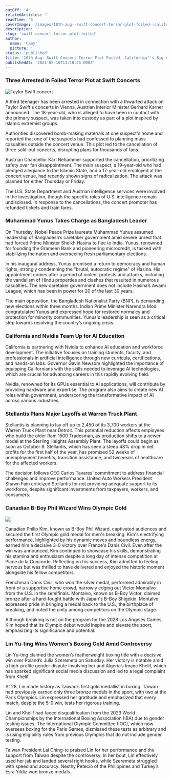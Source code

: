 ```yaml
---
cutOff: '4'
relatedArticles: ''
readTime: '5'
coverImage: '/images/10th-aug--swift-concert-terror-plot-foiled--california-s-big-ai-push-k2MD.webp'
description: ''
slug: 'swift-concert-terror-plot-foiled'
author:
  name: 'Camy'
  picture: ''
status: 'published'
title: '10th Aug: Swift Concert Terror Plot Foiled, California''s Big AI Push'
publishedAt: '2024-08-10T13:18:45.000Z'
---
```


### Three Arrested in Foiled Terror Plot at Swift Concerts

![Taylor Swift concert](/images/10th-aug--swift-concert-terror-plot-foiled--california-s-big-ai-push-c1MT.webp)

A third teenager has been arrested in connection with a thwarted attack on Taylor Swift's concerts in Vienna, Austrian Interior Minister Gerhard Karner announced. The 18-year-old, who is alleged to have been in contact with the primary suspect, was taken into custody as part of a plot inspired by Islamic extremist groups.

Authorities discovered bomb-making materials at one suspect's home and reported that one of the suspects had confessed to planning mass casualties outside the concert venue. This plot led to the cancellation of three sold-out concerts, disrupting plans for thousands of fans.

Austrian Chancellor Karl Nehammer supported the cancellation, prioritizing safety over fan disappointment. The main suspect, a 19-year-old who had pledged allegiance to the Islamic State, and a 17-year-old employed at the concert venue, had recently shown signs of radicalization. The attack was planned for either Thursday or Friday.

The U.S. State Department and Austrian intelligence services were involved in the investigation, though the specific roles of U.S. intelligence remain undisclosed. In response to the cancellations, the concert promoter has refunded tickets and train fares.

### Muhammad Yunus Takes Charge as Bangladesh Leader

On Thursday, Nobel Peace Prize laureate Muhammad Yunus assumed leadership of Bangladesh’s caretaker government amid severe unrest that had forced Prime Minister Sheikh Hasina to flee to India. Yunus, renowned for founding the Grameen Bank and pioneering microcredit, is tasked with stabilizing the nation and overseeing fresh parliamentary elections.

In his inaugural address, Yunus promised a return to democracy and human rights, strongly condemning the "brutal, autocratic regime" of Hasina. His appointment comes after a period of violent protests and attacks, including the vandalism of Hindu properties and clashes that resulted in numerous casualties. The new caretaker government does not include Hasina’s Awami League, which has been in power for 20 of the last 30 years.

The main opposition, the Bangladesh Nationalist Party (BNP), is demanding new elections within three months. Indian Prime Minister Narendra Modi congratulated Yunus and expressed hope for restored normalcy and protection for minority communities. Yunus's leadership is seen as a critical step towards resolving the country’s ongoing crisis.

### California and Nvidia Team Up for AI Education

California is partnering with Nvidia to enhance AI education and workforce development. The initiative focuses on training students, faculty, and professionals in artificial intelligence through new curricula, certifications, and hands-on labs. Governor Gavin Newsom highlighted the importance of equipping Californians with the skills needed to leverage AI technologies, which are crucial for advancing careers in this rapidly evolving field.

Nvidia, renowned for its GPUs essential to AI applications, will contribute by providing hardware and expertise. The program also aims to create new AI roles within government, underscoring the transformative impact of AI across various industries.

### Stellantis Plans Major Layoffs at Warren Truck Plant

Stellantis is planning to lay off up to 2,450 of its 3,700 workers at the Warren Truck Plant near Detroit. This potential reduction affects employees who build the older Ram 1500 Tradesman, as production shifts to a newer model at the Sterling Heights Assembly Plant. The layoffs could begin as soon as October 8. Stellantis, which has seen a steep 48% drop in net profits for the first half of the year, has promised 52 weeks of unemployment benefits, transition assistance, and two years of healthcare for the affected workers.

The decision follows CEO Carlos Tavares’ commitment to address financial challenges and improve performance. United Auto Workers President Shawn Fain criticized Stellantis for not providing adequate support to its workforce, despite significant investments from taxpayers, workers, and consumers.

### Canadian B-Boy Phil Wizard Wins Olympic Gold

![](/images/b2b--1--kxOD.webp)

Canadian Philip Kim, known as B-Boy Phil Wizard, captivated audiences and secured the first Olympic gold medal for men's breaking. Kim's electrifying performance, highlighted by his dynamic moves and boundless energy, earned him a decisive 3-0 victory over France's Danis Civil. Even after the win was announced, Kim continued to showcase his skills, demonstrating his stamina and enthusiasm despite a long day of intense competition at Place de la Concorde. Reflecting on his success, Kim admitted to feeling nervous but was thrilled to have delivered and enjoyed the historic moment alongside his fellow competitors.

Frenchman Danis Civil, who won the silver medal, performed admirably in front of a supportive home crowd, narrowly edging out Victor Montalvo from the U.S. in the semifinals. Montalvo, known as B-Boy Victor, claimed bronze after a hard-fought battle with Japan's B-Boy Shigekix. Montalvo expressed pride in bringing a medal back to the U.S., the birthplace of breaking, and noted the unity among competitors on the Olympic stage.

Although breaking is not on the program for the 2028 Los Angeles Games, Kim hoped that its Olympic debut would inspire and elevate the sport, emphasizing its significance and potential.

### Lin Yu-ting Wins Women’s Boxing Gold Amid Controversy

Lin Yu-ting claimed the women’s featherweight boxing title with a decisive win over Poland’s Julia Szeremeta on Saturday. Her victory is notable amid a high-profile gender dispute involving her and Algeria’s Imane Khelif, which has sparked significant social media discussion and led to a legal complaint from Khelif.

At 28, Lin made history as Taiwan’s first gold medallist in boxing. Taiwan had previously earned only three bronze medals in the sport, with two at the Paris Olympics. Lin expressed her gratitude and emphasized that every match, despite the 5-0 win, tests her rigorous training.

Lin and Khelif had faced disqualification from the 2023 World Championships by the International Boxing Association (IBA) due to gender testing issues. The International Olympic Committee (IOC), which now oversees boxing for the Paris Games, dismissed these tests as arbitrary and is using eligibility rules from previous Olympics that do not include gender testing.

Taiwan President Lai Ching-te praised Lin for her performance and the support from Taiwan despite the controversy. In her bout, Lin effectively used her jab and landed several right hooks, while Szeremeta struggled with speed and accuracy. Nesthy Petecio of the Philippines and Turkey’s Esra Yildiz won bronze medals.